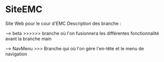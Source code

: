# SiteEMC
Site Web pour le cour d'EMC
Description des branche : 

--> beta >>>>>> branche où l'on fusionnera les différentes fonctionnalité avant la branche main 

--> NavMenu >>> Branche qui où l'on gère l'en-tête et le menu de navigation